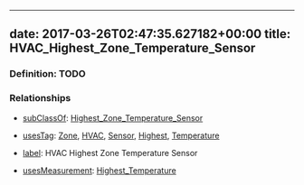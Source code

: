 
---
date: 2017-03-26T02:47:35.627182+00:00
title: HVAC_Highest_Zone_Temperature_Sensor
---
### Definition: TODO

### Relationships

* [subClassOf](http://www.w3.org/2000/01/rdf-schema#subClassOf): [Highest_Zone_Temperature_Sensor](https://brickschema.org/schema/1.0/Brick#Highest_Zone_Temperature_Sensor)

* [usesTag](https://brickschema.org/schema/1.0/BrickFrame#usesTag): [Zone](https://brickschema.org/schema/1.0/BrickTag#Zone), [HVAC](https://brickschema.org/schema/1.0/BrickTag#HVAC), [Sensor](https://brickschema.org/schema/1.0/BrickTag#Sensor), [Highest](https://brickschema.org/schema/1.0/BrickTag#Highest), [Temperature](https://brickschema.org/schema/1.0/BrickTag#Temperature)

* [label](http://www.w3.org/2000/01/rdf-schema#label): HVAC Highest Zone Temperature Sensor

* [usesMeasurement](https://brickschema.org/schema/1.0/BrickFrame#usesMeasurement): [Highest_Temperature](https://brickschema.org/schema/1.0/Brick#Highest_Temperature)
